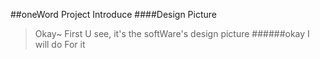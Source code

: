 ##oneWord Project Introduce
####Design Picture
>Okay~ First U see, it's the softWare's design picture
######okay I will do For it






